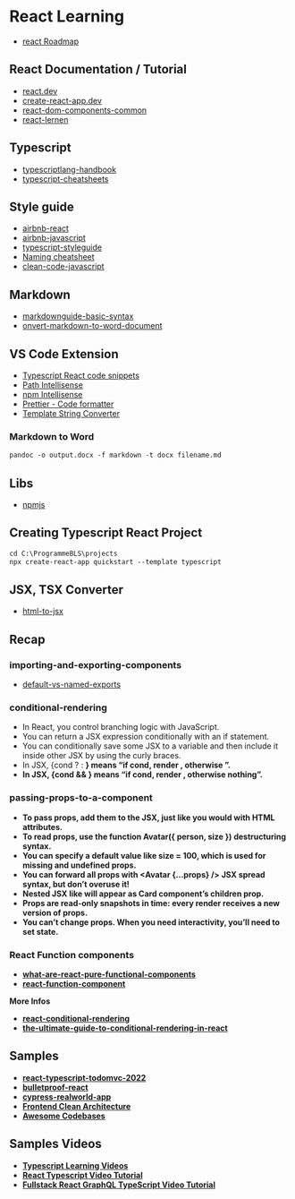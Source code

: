 
# React Learning

- [react Roadmap](https://roadmap.sh/react)

## React Documentation / Tutorial

- [react.dev](https://react.dev/learn/describing-the-ui)
- [create-react-app.dev](https://create-react-app.dev/docs/adding-typescript/)
- [react-dom-components-common](https://react.dev/reference/react-dom/components/common)
- [react-lernen](https://github.com/manuelbieh/react-lernen)

## Typescript

- [typescriptlang-handbook](https://www.typescriptlang.org/docs/handbook/intro.html)
- [typescript-cheatsheets](https://github.com/typescript-cheatsheets/react#reacttypescript-cheatsheets) 

## Style guide

- [airbnb-react](https://github.com/airbnb/javascript/tree/master/react#airbnb-reactjsx-style-guide)
- [airbnb-javascript](https://github.com/airbnb/javascript#airbnb-javascript-style-guide-)
- [typescript-styleguide](https://basarat.gitbook.io/typescript/styleguide)
- [Naming cheatsheet](https://github.com/kettanaito/naming-cheatsheet)
- [clean-code-javascript](https://github.com/ryanmcdermott/clean-code-javascript)

## Markdown

- [markdownguide-basic-syntax](https://www.markdownguide.org/basic-syntax/)
- [onvert-markdown-to-word-document](https://mrjoe.uk/convert-markdown-to-word-document/)

## VS Code Extension

- [Typescript React code snippets](https://marketplace.visualstudio.com/items?itemName=infeng.vscode-react-typescript)
- [Path Intellisense](https://marketplace.visualstudio.com/items?itemName=christian-kohler.path-intellisense)
- [npm Intellisense](https://marketplace.visualstudio.com/items?itemName=christian-kohler.npm-intellisense)
- [Prettier - Code formatter](https://marketplace.visualstudio.com/items?itemName=esbenp.prettier-vscode)
- [Template String Converter](https://marketplace.visualstudio.com/items?itemName=meganrogge.template-string-converter)

### Markdown to Word

```ps  
pandoc -o output.docx -f markdown -t docx filename.md
```

## Libs

- [npmjs](https://www.npmjs.com/)


## Creating Typescript React Project

```ps  
cd C:\ProgrammeBLS\projects
npx create-react-app quickstart --template typescript
```

## JSX, TSX Converter

- [html-to-jsx](https://transform.tools/html-to-jsx)


## Recap

### importing-and-exporting-components

- [default-vs-named-exports](https://react.dev/learn/importing-and-exporting-components#default-vs-named-exports)

### conditional-rendering

- In React, you control branching logic with JavaScript.
- You can return a JSX expression conditionally with an if statement.
- You can conditionally save some JSX to a variable and then include it inside other JSX by using the curly braces.
- In JSX, {cond ? <A /> : <B />} means “if cond, render <A />, otherwise <B />”.
- In JSX, {cond && <A />} means “if cond, render <A />, otherwise nothing”.

### passing-props-to-a-component

- To pass props, add them to the JSX, just like you would with HTML attributes.
- To read props, use the function Avatar({ person, size }) destructuring syntax.
- You can specify a default value like size = 100, which is used for missing and undefined props.
- You can forward all props with <Avatar {...props} /> JSX spread syntax, but don’t overuse it!
- Nested JSX like <Card><Avatar /></Card> will appear as Card component’s children prop.
- Props are read-only snapshots in time: every render receives a new version of props.
- You can’t change props. When you need interactivity, you’ll need to set state.

### React Function components

- [what-are-react-pure-functional-components](https://blog.logrocket.com/what-are-react-pure-functional-components/)
- [react-function-component](https://www.robinwieruch.de/react-function-component/)

More Infos 

- [react-conditional-rendering](https://refine.dev/blog/react-conditional-rendering/#introduction)
- [the-ultimate-guide-to-conditional-rendering-in-react](https://blog.bitsrc.io/the-ultimate-guide-to-conditional-rendering-in-react-1-3f3a436c0374)

## Samples

- [react-typescript-todomvc-2022](https://github.com/laststance/react-typescript-todomvc-2022)
- [bulletproof-react](https://github.com/alan2207/bulletproof-react)
- [cypress-realworld-app](https://github.com/cypress-io/cypress-realworld-app)
- [Frontend Clean Architecture](https://github.com/bespoyasov/frontend-clean-architecture)
- [Awesome Codebases](https://github.com/alan2207/awesome-codebases)

## Samples Videos

- [Typescript Learning Videos](https://www.youtube.com/@basarat)
- [React Typescript Video Tutorial](https://www.youtube.com/watch?v=Z5iWr6Srsj8)
- [Fullstack React GraphQL TypeScript Video Tutorial](https://www.youtube.com/watch?v=I6ypD7qv3Z8https://www.youtube.com/watch?v=I6ypD7qv3Z8)

